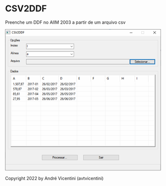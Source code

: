 # CSV2DDF
Preenche um DDF no AIIM 2003 a partir de um arquivo csv

![alt text](/telas/01.png?raw=true)

Copyright 2022 by André Vicentini (avtvicentini)
